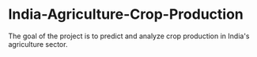 # India-Agriculture-Crop-Production
The goal of the project is to predict and analyze crop production in India's agriculture sector.
